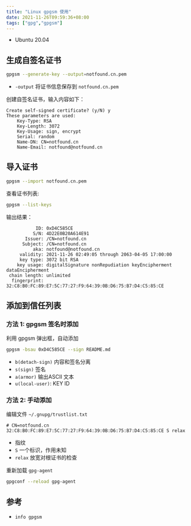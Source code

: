 ```yaml
---
title: "Linux gpgsm 使用"
date: 2021-11-26T09:59:36+08:00
tags: ["gpg","gpgsm"]
---
```


- Ubuntu 20.04

## 生成自签名证书

```bash
gpgsm --generate-key --output=notfound.cn.pem
```
- `-output` 将证书信息保存到 `notfound.cn.pem`

创建自签名证书，输入内容如下：

```text
Create self-signed certificate? (y/N) y
These parameters are used:
    Key-Type: RSA
    Key-Length: 3072
    Key-Usage: sign, encrypt
    Serial: random
    Name-DN: CN=notfound.cn
    Name-Email: notfound@notfound.cn
```

## 导入证书

```bash
gpgsm --import notfound.cn.pem
```

查看证书列表:

```bash
gpgsm --list-keys
```

输出结果：

```text
           ID: 0xD4C585CE
          S/N: 4D22E0B20A614E91
       Issuer: /CN=notfound.cn
      Subject: /CN=notfound.cn
          aka: notfound@notfound.cn
     validity: 2021-11-26 02:49:05 through 2063-04-05 17:00:00
     key type: 3072 bit RSA
    key usage: digitalSignature nonRepudiation keyEncipherment dataEncipherment
 chain length: unlimited
  fingerprint: 32:C8:B0:FC:89:E7:5C:77:27:F9:64:39:0B:D6:75:B7:D4:C5:85:CE
```

## 添加到信任列表

### 方法 1: gpgsm 签名时添加

利用 gpgsm 弹出框，自动添加

```bash
gpgsm -bsau 0xD4C585CE --sign README.md
```
- `b(detach-sign)` 内容和签名分离
- `s(sign)` 签名
- `a(armor)` 输出ASCII 文本
- `u(local-user)`: KEY ID

### 方法 2: 手动添加

编辑文件 `~/.gnupg/trustlist.txt`

```text
# CN=notfound.cn
32:C8:B0:FC:89:E7:5C:77:27:F9:64:39:0B:D6:75:B7:D4:C5:85:CE S relax
```
- 指纹
- `S` 一个标识，作用未知
- `relax` 放宽对根证书的检查

重新加载 `gpg-agent`

```bash
gpgconf --reload gpg-agent
```

## 参考

- `info gpgsm`
